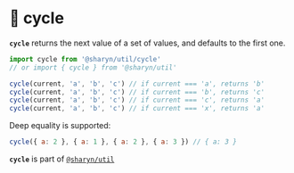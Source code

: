 # 🌹 cycle

**`cycle`** returns the next value of a set of values, and defaults to the first one.

```js
import cycle from '@sharyn/util/cycle'
// or import { cycle } from '@sharyn/util'

cycle(current, 'a', 'b', 'c') // if current === 'a', returns 'b'
cycle(current, 'a', 'b', 'c') // if current === 'b', returns 'c'
cycle(current, 'a', 'b', 'c') // if current === 'c', returns 'a'
cycle(current, 'a', 'b', 'c') // if current === 'x', returns 'a'
```

Deep equality is supported:

```js
cycle({ a: 2 }, { a: 1 }, { a: 2 }, { a: 3 }) // { a: 3 }
```

**`cycle`** is part of [`@sharyn/util`](https://github.com/sharynjs/sharyn-util/blob/master/README.md)
